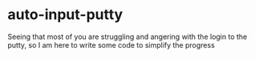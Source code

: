 # auto-input-putty
Seeing that most of you are struggling and angering with the login to the putty, so I am here to write some code to simplify the progress 
